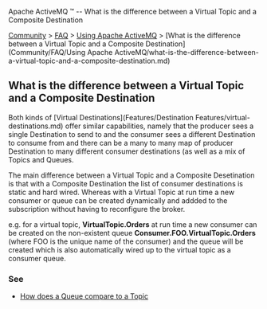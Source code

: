Apache ActiveMQ ™ -- What is the difference between a Virtual Topic and a Composite Destination 

[Community](community.md) > [FAQ](CommunityCommunity/Community/faq.md) > [Using Apache ActiveMQ](Community/FAQCommunity/FAQ/Community/FAQ/using-apache-activemq.md) > [What is the difference between a Virtual Topic and a Composite Destination](Community/FAQ/Using Apache ActiveMQ/what-is-the-difference-between-a-virtual-topic-and-a-composite-destination.md)


What is the difference between a Virtual Topic and a Composite Destination
--------------------------------------------------------------------------

Both kinds of [Virtual Destinations](Features/Destination Features/virtual-destinations.md) offer similar capabilities, namely that the producer sees a single Destination to send to and the consumer sees a different Destination to consume from and there can be a many to many map of producer Destination to many different consumer destinations (as well as a mix of Topics and Queues.

The main difference between a Virtual Topic and a Composite Desetination is that with a Composite Destination the list of consumer destinations is static and hard wired. Whereas with a Virtual Topic at run time a new consumer or queue can be created dynamically and addded to the subscription without having to reconfigure the broker.

e.g. for a virtual topic, **VirtualTopic.Orders** at run time a new consumer can be created on the non-existent queue **Consumer.FOO.VirtualTopic.Orders** (where FOO is the unique name of the consumer) and the queue will be created which is also automatically wired up to the virtual topic as a consumer queue.

### See

*   [How does a Queue compare to a Topic](Community/FAQ/JMSCommunity/FAQ/JMS/Community/FAQ/JMS/how-does-a-queue-compare-to-a-topic.md)

